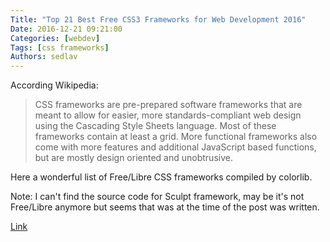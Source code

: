 ```yaml
---
Title: "Top 21 Best Free CSS3 Frameworks for Web Development 2016"
Date: 2016-12-21 09:21:00
Categories: [webdev]
Tags: [css frameworks]
Authors: sedlav
---
```


According Wikipedia:

> CSS frameworks are pre-prepared software frameworks that are meant to allow for easier, more standards-compliant web design using the Cascading Style Sheets language. Most of these frameworks contain at least a grid. More functional frameworks also come with more features and additional JavaScript based functions, but are mostly design oriented and unobtrusive.

Here a wonderful list of Free/Libre CSS frameworks compiled by colorlib.

Note: I can't find the source code for Sculpt framework, may be it's not Free/Libre anymore but seems that was at the time of the post was written.

[Link](https://colorlib.com/wp/free-css3-frameworks/)
